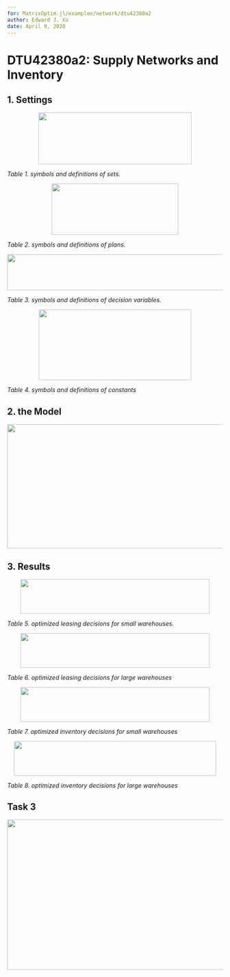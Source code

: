 ```yaml
---
for: MatrixOptim.jl/examples/network/dtu42380a2
author: Edward J. Xu
date: April 9, 2020
---
```


# DTU42380a2: Supply Networks and Inventory

## 1. Settings

<p align="center"><img src="/examples/network/dtu42380a2/tex/434c8741529986268756fbd4818278d0.svg?invert_in_darkmode&sanitize=true" align=middle width=358.31081385pt height=120.32873654999999pt/></p>

_Table 1. symbols and definitions of sets._

<p align="center"><img src="/examples/network/dtu42380a2/tex/8253184bbfc3eaab6d64b2f3983da588.svg?invert_in_darkmode&sanitize=true" align=middle width=296.98673565pt height=120.32873654999999pt/></p>

_Table 2. symbols and definitions of plans._

<p align="center"><img src="/examples/network/dtu42380a2/tex/de47171aa0b93f22461b91d482c30f73.svg?invert_in_darkmode&sanitize=true" align=middle width=541.0358745pt height=84.10510679999999pt/></p>

_Table 3. symbols and definitions of decision variables._

<p align="center"><img src="/examples/network/dtu42380a2/tex/8e36394c055109550f78df36dd8f53c8.svg?invert_in_darkmode&sanitize=true" align=middle width=356.34182925pt height=165.0311784pt/></p>

_Table 4. symbols and definitions of constants_

## 2. the Model

<p align="center"><img src="/examples/network/dtu42380a2/tex/3a57227cb0c5c312d9ffda9b62c3046b.svg?invert_in_darkmode&sanitize=true" align=middle width=668.8834086pt height=290.38941195pt/></p>

## 3. Results

<p align="center"><img src="/examples/network/dtu42380a2/tex/30d94f8a9d6a618cafe785b526bb5f9d.svg?invert_in_darkmode&sanitize=true" align=middle width=441.46196819999994pt height=80.87668215pt/></p>

_Table 5. optimized leasing decisions for small warehouses._

<p align="center"><img src="/examples/network/dtu42380a2/tex/355e42a04e7de3e6b9dd620e9ee5924e.svg?invert_in_darkmode&sanitize=true" align=middle width=441.5075676pt height=80.87668215pt/></p>

_Table 6. optimized leasing decisions for large warehouses_

<p align="center"><img src="/examples/network/dtu42380a2/tex/16ec8e36d6e5b3991bd2e8ec1b57cac5.svg?invert_in_darkmode&sanitize=true" align=middle width=441.5075676pt height=80.87668215pt/></p>

_Table 7. optimized inventory decisions for small warehouses_

<p align="center"><img src="/examples/network/dtu42380a2/tex/6fdd3c3279ded33c59db6258994753a8.svg?invert_in_darkmode&sanitize=true" align=middle width=471.78157454999996pt height=80.87668215pt/></p>

_Table 8. optimized inventory decisions for large warehouses_

## Task 3

<p align="center"><img src="/examples/network/dtu42380a2/tex/8a236e04d2e14ee0d4f52db05993a706.svg?invert_in_darkmode&sanitize=true" align=middle width=596.25644925pt height=350.69068649999997pt/></p>
